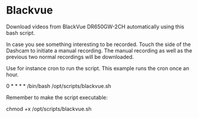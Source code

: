 # Blackvue
Download videos from BlackVue DR650GW-2CH automatically using this bash script.

In case you see something interesting to be recorded. Touch the side of the Dashcam to initiate a manual recording. The manual recording as well as the previous two normal recordings will be downloaded.

Use for instance cron to run the script. This example runs the cron once an hour.

0 * * * * /bin/bash /opt/scripts/blackvue.sh

Remember to make the script executable:

chmod +x /opt/scripts/blackvue.sh



